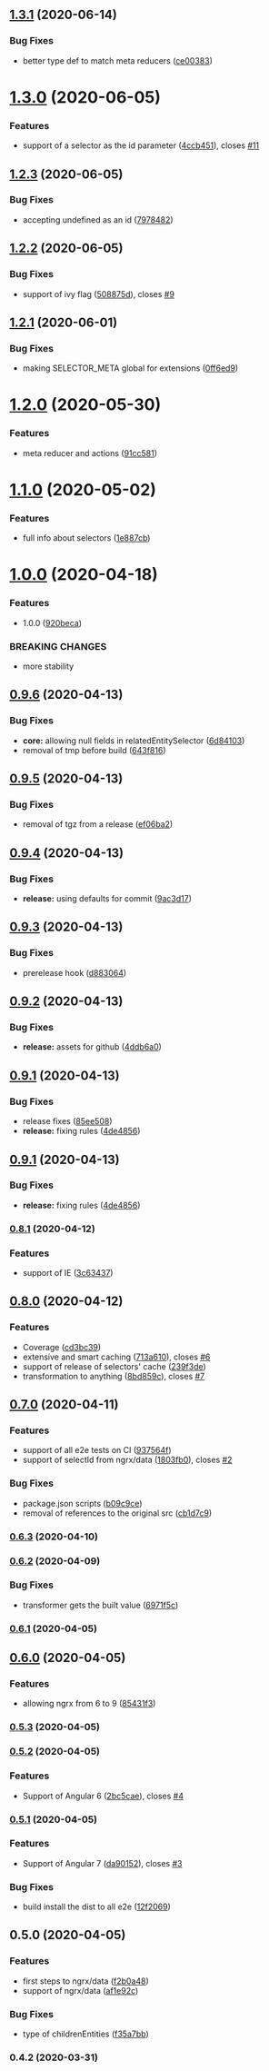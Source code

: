 ## [1.3.1](https://github.com/satanTime/ngrx-entity-relationship/compare/v1.3.0...v1.3.1) (2020-06-14)

### Bug Fixes

-   better type def to match meta reducers ([ce00383](https://github.com/satanTime/ngrx-entity-relationship/commit/ce00383feb3eb8f87db7f8232f3cde626d20f470))

# [1.3.0](https://github.com/satanTime/ngrx-entity-relationship/compare/v1.2.3...v1.3.0) (2020-06-05)

### Features

-   support of a selector as the id parameter ([4ccb451](https://github.com/satanTime/ngrx-entity-relationship/commit/4ccb451a9251da899232589cf5d66d3ea6af2f9b)), closes [#11](https://github.com/satanTime/ngrx-entity-relationship/issues/11)

## [1.2.3](https://github.com/satanTime/ngrx-entity-relationship/compare/v1.2.2...v1.2.3) (2020-06-05)

### Bug Fixes

-   accepting undefined as an id ([7978482](https://github.com/satanTime/ngrx-entity-relationship/commit/7978482f41fc30371a52ae2219f376f649393684))

## [1.2.2](https://github.com/satanTime/ngrx-entity-relationship/compare/v1.2.1...v1.2.2) (2020-06-05)

### Bug Fixes

-   support of ivy flag ([508875d](https://github.com/satanTime/ngrx-entity-relationship/commit/508875dc5ea434e4e2f3fa21f0039a0208aa9016)), closes [#9](https://github.com/satanTime/ngrx-entity-relationship/issues/9)

## [1.2.1](https://github.com/satanTime/ngrx-entity-relationship/compare/v1.2.0...v1.2.1) (2020-06-01)

### Bug Fixes

-   making SELECTOR_META global for extensions ([0ff6ed9](https://github.com/satanTime/ngrx-entity-relationship/commit/0ff6ed9949ff48317bfe6f7033b05490f1c5ef05))

# [1.2.0](https://github.com/satanTime/ngrx-entity-relationship/compare/v1.1.0...v1.2.0) (2020-05-30)

### Features

-   meta reducer and actions ([91cc581](https://github.com/satanTime/ngrx-entity-relationship/commit/91cc5817f77c2c36c53ba973c757f829a1f3d806))

# [1.1.0](https://github.com/satanTime/ngrx-entity-relationship/compare/v1.0.0...v1.1.0) (2020-05-02)

### Features

-   full info about selectors ([1e887cb](https://github.com/satanTime/ngrx-entity-relationship/commit/1e887cbd47c2ab4604730987ce0b0de28188d904))

# [1.0.0](https://github.com/satanTime/ngrx-entity-relationship/compare/v0.9.6...v1.0.0) (2020-04-18)

### Features

-   1.0.0 ([920beca](https://github.com/satanTime/ngrx-entity-relationship/commit/920beca3c81800dda91b2e2f548ccfd129814ea6))

### BREAKING CHANGES

-   more stability

## [0.9.6](https://github.com/satanTime/ngrx-entity-relationship/compare/v0.9.5...v0.9.6) (2020-04-13)

### Bug Fixes

-   **core:** allowing null fields in relatedEntitySelector ([6d84103](https://github.com/satanTime/ngrx-entity-relationship/commit/6d84103990c8cc449c8bd5f515444e18204608fc))
-   removal of tmp before build ([643f816](https://github.com/satanTime/ngrx-entity-relationship/commit/643f8162dc317aae499089d6aaf88267e831d0e0))

## [0.9.5](https://github.com/satanTime/ngrx-entity-relationship/compare/v0.9.4...v0.9.5) (2020-04-13)

### Bug Fixes

-   removal of tgz from a release ([ef06ba2](https://github.com/satanTime/ngrx-entity-relationship/commit/ef06ba2771b2e57e711d9b0fbe222a3f914af009))

## [0.9.4](https://github.com/satanTime/ngrx-entity-relationship/compare/v0.9.3...v0.9.4) (2020-04-13)

### Bug Fixes

-   **release:** using defaults for commit ([9ac3d17](https://github.com/satanTime/ngrx-entity-relationship/commit/9ac3d1735deee790d3e022768f5e8e9e21a66136))

## [0.9.3](https://github.com/satanTime/ngrx-entity-relationship/compare/v0.9.2...v0.9.3) (2020-04-13)

### Bug Fixes

-   prerelease hook ([d883064](https://github.com/satanTime/ngrx-entity-relationship/commit/d883064c4227665c9e8077c6541aa9f3dbc6b46f))

## [0.9.2](https://github.com/satanTime/ngrx-entity-relationship/compare/v0.9.1...v0.9.2) (2020-04-13)

### Bug Fixes

-   **release:** assets for github ([4ddb6a0](https://github.com/satanTime/ngrx-entity-relationship/commit/4ddb6a093362dec594af9583b48e56ea8797dcc8))

## [0.9.1](https://github.com/satanTime/ngrx-entity-relationship/compare/v0.9.0...v0.9.1) (2020-04-13)

### Bug Fixes

-   release fixes ([85ee508](https://github.com/satanTime/ngrx-entity-relationship/commit/85ee508a3ad6c3de9ecc08cdda3d718d30aebafd))
-   **release:** fixing rules ([4de4856](https://github.com/satanTime/ngrx-entity-relationship/commit/4de4856dd3a87a9c513f776019679e8c50400743))

## [0.9.1](https://github.com/satanTime/ngrx-entity-relationship/compare/v0.9.0...v0.9.1) (2020-04-13)

### Bug Fixes

-   **release:** fixing rules ([4de4856](https://github.com/satanTime/ngrx-entity-relationship/commit/4de4856dd3a87a9c513f776019679e8c50400743))

### [0.8.1](https://github.com/satanTime/ngrx-entity-relationship/compare/v0.8.0...v0.8.1) (2020-04-12)

### Features

-   support of IE ([3c63437](https://github.com/satanTime/ngrx-entity-relationship/commit/3c634370b898cc59e1bb583b79fe9c513604f4a1))

## [0.8.0](https://github.com/satanTime/ngrx-entity-relationship/compare/v0.7.0...v0.8.0) (2020-04-12)

### Features

-   Coverage ([cd3bc39](https://github.com/satanTime/ngrx-entity-relationship/commit/cd3bc3902456120a9d6033b8e9bd6d5cedae1f82))
-   extensive and smart caching ([713a610](https://github.com/satanTime/ngrx-entity-relationship/commit/713a610755c8f1cc49c014c21a71630844643ede)), closes [#6](https://github.com/satanTime/ngrx-entity-relationship/issues/6)
-   support of release of selectors' cache ([239f3de](https://github.com/satanTime/ngrx-entity-relationship/commit/239f3de7f27454e2d72a7d1f96e4fbbdd56ca511))
-   transformation to anything ([8bd859c](https://github.com/satanTime/ngrx-entity-relationship/commit/8bd859ca31245078c8220001a92ce22dc8e5d2f1)), closes [#7](https://github.com/satanTime/ngrx-entity-relationship/issues/7)

## [0.7.0](https://github.com/satanTime/ngrx-entity-relationship/compare/v0.6.3...v0.7.0) (2020-04-11)

### Features

-   support of all e2e tests on CI ([937564f](https://github.com/satanTime/ngrx-entity-relationship/commit/937564f5a9bf85a08fc5a5fe55891c39159e62dd))
-   support of selectId from ngrx/data ([1803fb0](https://github.com/satanTime/ngrx-entity-relationship/commit/1803fb09cf37765d6421871a34de40a18bc2c222)), closes [#2](https://github.com/satanTime/ngrx-entity-relationship/issues/2)

### Bug Fixes

-   package.json scripts ([b09c9ce](https://github.com/satanTime/ngrx-entity-relationship/commit/b09c9ce5a7a9c1225a63d36b4e4e9c4de45b918a))
-   removal of references to the original src ([cb1d7c9](https://github.com/satanTime/ngrx-entity-relationship/commit/cb1d7c9df7cc2860dd8f3f6897900db7310f956b))

### [0.6.3](https://github.com/satanTime/ngrx-entity-relationship/compare/v0.6.2...v0.6.3) (2020-04-10)

### [0.6.2](https://github.com/satanTime/ngrx-entity-relationship/compare/v0.6.1...v0.6.2) (2020-04-09)

### Bug Fixes

-   transformer gets the built value ([6971f5c](https://github.com/satanTime/ngrx-entity-relationship/commit/6971f5c7835f22154a27d1007ee34b882668b8ae))

### [0.6.1](https://github.com/satanTime/ngrx-entity-relationship/compare/v0.6.0...v0.6.1) (2020-04-05)

## [0.6.0](https://github.com/satanTime/ngrx-entity-relationship/compare/v0.5.3...v0.6.0) (2020-04-05)

### Features

-   allowing ngrx from 6 to 9 ([85431f3](https://github.com/satanTime/ngrx-entity-relationship/commit/85431f34a0ee6972fb4dd9f72f94132edb38dd68))

### [0.5.3](https://github.com/satanTime/ngrx-entity-relationship/compare/v0.5.2...v0.5.3) (2020-04-05)

### [0.5.2](https://github.com/satanTime/ngrx-entity-relationship/compare/v0.5.1...v0.5.2) (2020-04-05)

### Features

-   Support of Angular 6 ([2bc5cae](https://github.com/satanTime/ngrx-entity-relationship/commit/2bc5cae2217161f0970e94a0ebeb5a5314b41453)), closes [#4](https://github.com/satanTime/ngrx-entity-relationship/issues/4)

### [0.5.1](https://github.com/satanTime/ngrx-entity-relationship/compare/v0.5.0...v0.5.1) (2020-04-05)

### Features

-   Support of Angular 7 ([da90152](https://github.com/satanTime/ngrx-entity-relationship/commit/da90152c185f8480bdcf5a4cfb0e792fb861c590)), closes [#3](https://github.com/satanTime/ngrx-entity-relationship/issues/3)

### Bug Fixes

-   build install the dist to all e2e ([12f2069](https://github.com/satanTime/ngrx-entity-relationship/commit/12f2069245f4b43eee53012ed1f128628219e881))

## 0.5.0 (2020-04-05)

### Features

-   first steps to ngrx/data ([f2b0a48](https://github.com/satanTime/ngrx-entity-relationship/commit/f2b0a487db3f5c0f5e4c9261d9a8ee1787acf5b0))
-   support of ngrx/data ([af1e92c](https://github.com/satanTime/ngrx-entity-relationship/commit/af1e92c10349238d3ea2604db951fd8d638df9c3))

### Bug Fixes

-   type of childrenEntities ([f35a7bb](https://github.com/satanTime/ngrx-entity-relationship/commit/f35a7bb0eefaefc7b6293d0123c2f839fc64f413))

### 0.4.2 (2020-03-31)
